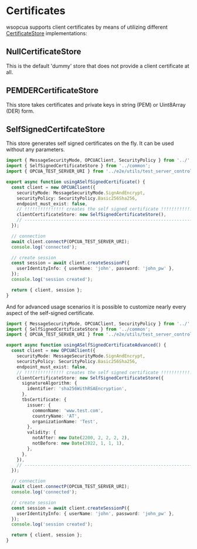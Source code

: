 # Certificates

wsopcua supports client certificates by means of utilizing different
[CertificateStore](../src/common/certificate_store.ts) implementations:

## NullCertificateStore

This is the default 'dummy' store that does not provide a client certificate at all.

## PEMDERCertificateStore

This store takes certificates and private keys in string (PEM) or Uint8Array (DER) form.

## SelfSignedCertifcateStore

This store generates self signed certificates on the fly.
It can be used without any parameters.

<!-- add-file: ../src/examples/selfsigned.certificate.example.ts -->

``` ts markdown-add-files
import { MessageSecurityMode, OPCUAClient, SecurityPolicy } from '../';
import { SelfSignedCertificateStore } from '../common';
import { OPCUA_TEST_SERVER_URI } from '../e2e/utils/test_server_controller';

export async function usingASelfSignedCertificate() {
  const client = new OPCUAClient({
    securityMode: MessageSecurityMode.SignAndEncrypt,
    securityPolicy: SecurityPolicy.Basic256Sha256,
    endpoint_must_exist: false,
    // !!!!!!!!!!!!!!! creates the self signed certificate !!!!!!!!!!!!!!!!!!
    clientCertificateStore: new SelfSignedCertificateStore(),
    // ----------------------------------------------------------------------
  });

  // connection
  await client.connectP(OPCUA_TEST_SERVER_URI);
  console.log('connected');

  // create session
  const session = await client.createSessionP({
    userIdentityInfo: { userName: 'john', password: 'john_pw' },
  });
  console.log('session created');

  return { client, session };
}

```

And for advanced usage scenarios it is possible to customize nearly every aspect of the self-signed certificate.

<!-- add-file: ../src/examples/selfsigned.certificate.advanced.example.ts -->

``` ts markdown-add-files
import { MessageSecurityMode, OPCUAClient, SecurityPolicy } from '../';
import { SelfSignedCertificateStore } from '../common';
import { OPCUA_TEST_SERVER_URI } from '../e2e/utils/test_server_controller';

export async function usingASelfSignedCertificateAdvanced() {
  const client = new OPCUAClient({
    securityMode: MessageSecurityMode.SignAndEncrypt,
    securityPolicy: SecurityPolicy.Basic256Sha256,
    endpoint_must_exist: false,
    // !!!!!!!!!!!!!!! creates the self signed certificate !!!!!!!!!!!!!!!!!!
    clientCertificateStore: new SelfSignedCertificateStore({
      signatureAlgorithm: {
        identifier: 'sha256WithRSAEncryption',
      },
      tbsCertificate: {
        issuer: {
          commonName: 'www.test.com',
          countryName: 'AT',
          organizationName: 'Test',
        },
        validity: {
          notAfter: new Date(2200, 2, 2, 2, 2),
          notBefore: new Date(2022, 1, 1, 1),
        },
      },
    }),
    // ----------------------------------------------------------------------
  });

  // connection
  await client.connectP(OPCUA_TEST_SERVER_URI);
  console.log('connected');

  // create session
  const session = await client.createSessionP({
    userIdentityInfo: { userName: 'john', password: 'john_pw' },
  });
  console.log('session created');

  return { client, session };
}

```
